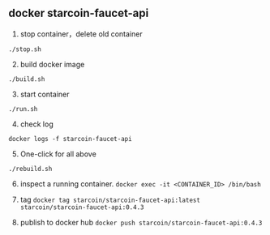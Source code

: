 ## docker starcoin-faucet-api

1. stop container，delete old container

`./stop.sh`

2. build docker image

`./build.sh`

3. start container

`./run.sh`

4. check log

`docker logs -f starcoin-faucet-api`

5. One-click for all above

`./rebuild.sh`

6. inspect a running container.
   `docker exec -it <CONTAINER_ID> /bin/bash`

7. tag
   `docker tag starcoin/starcoin-faucet-api:latest starcoin/starcoin-faucet-api:0.4.3`

8. publish to docker hub
   `docker push starcoin/starcoin-faucet-api:0.4.3`
